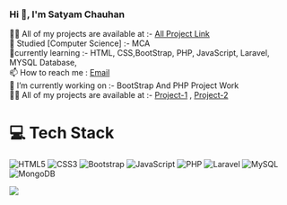 

### Hi 👋, I'm Satyam Chauhan

👨‍💻 All of my projects are available at :- [All Project Link](https://github.com/satyamrajput97599)<br/>
📝 Studied [Computer Science] :- MCA<br/>
💬currently learning :- HTML, CSS,BootStrap, PHP, JavaScript, Laravel, MYSQL Database,<br/>
📫 How to reach me : [Email](thephoenixsatyam@gmail.com)<br/>
🔭 I’m currently working on :- BootStrap And PHP Project Work<br/>
👨‍💻 All of my projects are available at :- [Project-1](https://satyamrajput97599.github.io/Bootstrap2/) ,
                                          [Project-2](https://satyamrajput97599.github.io/Portfoliosite/)
<br/>

# 💻 Tech Stack
![HTML5](https://img.shields.io/badge/html5-%23E34F26.svg?style=for-the-badge&logo=html5&logoColor=white)
![CSS3](https://img.shields.io/badge/css3-%231572B6.svg?style=for-the-badge&logo=css3&logoColor=white)
![Bootstrap](https://img.shields.io/badge/bootstrap-%238511FA.svg?style=for-the-badge&logo=bootstrap&logoColor=white)
![JavaScript](https://img.shields.io/badge/javascript-%23323330.svg?style=for-the-badge&logo=javascript&logoColor=%23F7DF1E)
![PHP](https://img.shields.io/badge/php-%23777BB4.svg?style=for-the-badge&logo=php&logoColor=white)
![Laravel](https://img.shields.io/badge/laravel-%23FF2D20.svg?style=for-the-badge&logo=laravel&logoColor=white)
![MySQL](https://img.shields.io/badge/mysql-4479A1.svg?style=for-the-badge&logo=mysql&logoColor=white)
![MongoDB](https://img.shields.io/badge/MongoDB-%234ea94b.svg?style=for-the-badge&logo=mongodb&logoColor=white)


<!-- GitHub-->
[![](https://github-readme-stats.vercel.app/api?username=satyamrajput97599&count_private=true&show_icons=true&theme=radical&hide_rank=false)](https://github.com/satyamrajput97599/github-readme-stats)
